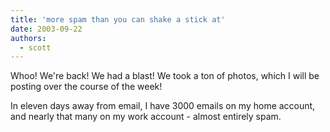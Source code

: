 ```yaml
---
title: 'more spam than you can shake a stick at'
date: 2003-09-22
authors:
  - scott
---
```


Whoo! We're back! We had a blast! We took a ton of photos, which I will be posting over the course of the week!

In eleven days away from email, I have 3000 emails on my home account, and nearly that many on my work account - almost entirely spam.
